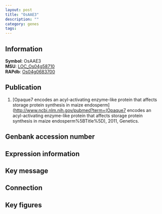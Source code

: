 ```yaml
---
layout: post
title: "OsAAE3"
description: ""
category: genes
tags: 
---
```


## Information
__Symbol__: OsAAE3  
__MSU__: [LOC_Os04g58710](http://rice.plantbiology.msu.edu/cgi-bin/ORF_infopage.cgi?orf=LOC_Os04g58710)  
__RAPdb__: [Os04g0683700](http://rapdb.dna.affrc.go.jp/viewer/gbrowse_details/irgsp1?name=Os04g0683700)  

## Publication
1. [Opaque7 encodes an acyl-activating enzyme-like protein that affects storage protein synthesis in maize endosperm](http://www.ncbi.nlm.nih.gov/pubmed?term=(Opaque7 encodes an acyl-activating enzyme-like protein that affects storage protein synthesis in maize endosperm%5BTitle%5D), 2011, Genetics.

## Genbank accession number

## Expression information

## Key message

## Connection

## Key figures


